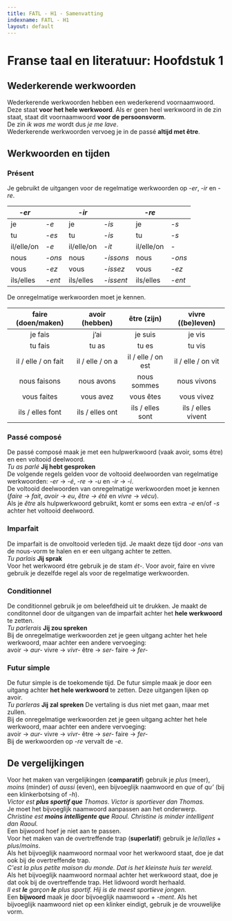 ```yaml
---
title: FATL - H1 - Samenvatting
indexname: FATL - H1
layout: default
---
```


# Franse taal en literatuur: Hoofdstuk 1

## Wederkerende werkwoorden

Wederkerende werkwoorden hebben een wederkerend voornaamwoord. Deze staat **voor het hele werkwoord**. Als er geen heel werkwoord in de zin staat, staat dit voornaamwoord **voor de persoonsvorm**.  
De zin *ik was me* wordt dus *je me lave*.  
Wederkerende werkwoorden vervoeg je in de passé **altijd met être**.

## Werkwoorden en tijden

### **Présent**

Je gebruikt de uitgangen voor de regelmatige werkwoorden op *\-er*, *\-ir* en *\-re*.

| *\-er* |  | *\-ir* |  | *\-re* |  |
| ----- | :---- | ----- | :---- | ----- | :---- |
| je | *\-e* | je | *\-is* | je | *\-s* |
| tu | *\-es* | tu | *\-is* | tu | *\-s* |
| il/elle/on | *\-e* | il/elle/on | *\-it* | il/elle/on | *\-* |
| nous | *\-ons* | nous | *\-issons* | nous | *\-ons* |
| vous | *\-ez* | vous | *\-issez* | vous | *\-ez* |
| ils/elles | *\-ent* | ils/elles | *\-issent* | ils/elles | *\-ent* |

De onregelmatige werkwoorden moet je kennen.

| faire (doen/maken) | avoir (hebben) | être (zijn) | vivre ((be)leven) |
| :---: | :---: | :---: | :---: |
| je fais | j’ai | je suis | je vis |
| tu fais | tu as | tu es | tu vis |
| il / elle / on fait | il / elle / on a | il / elle / on est | il / elle / on vit |
| nous faisons | nous avons | nous sommes | nous vivons |
| vous faites | vous avez | vous êtes | vous vivez |
| ils / elles font | ils / elles ont | ils / elles sont | ils / elles vivent |

### **Passé composé**

De passé composé maak je met een hulpwerkwoord (vaak avoir, soms être) en een voltooid deelwoord.  
*Tu as parlé*  **Jij hebt gesproken**  
De volgende regels gelden voor de voltooid deelwoorden van regelmatige werkwoorden: *\-er* → *\-é*, *\-re* → *\-u* en *\-ir* → *\-i*.  
De voltooid deelwoorden van onregelmatige werkwoorden moet je kennen (*faire* → *fait*, *avoir* → *eu*, *être → été* en *vivre* → *vécu*).  
Als je *être* als hulpwerkwoord gebruikt, komt er soms een extra *\-e* en/of *\-s* achter het voltooid deelwoord.

### **Imparfait**

De imparfait is de onvoltooid verleden tijd. Je maakt deze tijd door *\-ons* van de nous-vorm te halen en er een uitgang achter te zetten.  
*Tu parlais*  **Jij sprak**  
Voor het werkwoord étre gebruik je de stam *ét-*. Voor avoir, faire en vivre gebruik je dezelfde regel als voor de regelmatige werkwoorden.

### **Conditionnel**

De conditionnel gebruik je om beleefdheid uit te drukken. Je maakt de conditonnel door de uitgangen van de imparfait achter het **hele werkwoord** te zetten.  
*Tu parlerais*  **Jij zou spreken**  
Bij de onregelmatige werkwoorden zet je geen uitgang achter het hele werkwoord, maar achter een andere vervoeging:  
avoir → *aur-*   vivre → *vivr-*
être → *ser-*   faire → *fer\-*

### **Futur simple**

De futur simple is de toekomende tijd. De futur simple maak je door een uitgang achter **het hele werkwoord** te zetten. Deze uitgangen lijken op avoir.  
*Tu parleras*  **Jij zal spreken**
De vertaling is dus niet met gaan, maar met zullen.  
Bij de onregelmatige werkwoorden zet je geen uitgang achter het hele werkwoord, maar achter een andere vervoeging:  
avoir → *aur-*   vivre → *vivr-*
être → *ser-*   faire → *fer-*  
Bij de werkwoorden op *\-re* vervalt de *\-e*.

## De vergelijkingen

Voor het maken van vergelijkingen (**comparatif**) gebruik je *plus* (meer), *moins* (minder) of *aussi* (even), een bijvoeglijk naamwoord en *que* of *qu’* (bij een klinkerbotsing of *\-h*).  
*Victor est **plus sportif que*** *Thomas*.    *Victor is sportiever dan Thomas.*  
Je moet het bijvoeglijk naamwoord aanpassen aan het onderwerp.  
*Christine est **moins intelligente que** Raoul.*  *Christine is minder intelligent dan Raoul.*  
Een bijwoord hoef je niet aan te passen.  
Voor het maken van de overtreffende trap (**superlatif**) gebruik je *le*/*la*/*les* \+ *plus*/*moins*.  
Als het bijvoeglijk naamwoord normaal voor het werkwoord staat, doe je dat ook bij de overtreffende trap.  
*C'est la plus petite maison du monde.*   *Dat is het kleinste huis ter wereld.*  
Als het bijvoeglijk naamwoord normaal achter het werkwoord staat, doe je dat ook bij de overtreffende trap. Het lidwoord wordt herhaald.  
*Il est **le** garçon **le** plus sportif.*    *Hij is de meest sportieve jongen.*  
Een **bijwoord** maak je door bijvoeglijk naamwoord \+ *\-ment*. Als het bijvoeglijk naamwoord niet op een klinker eindigt, gebruik je de vrouwelijke vorm.  

